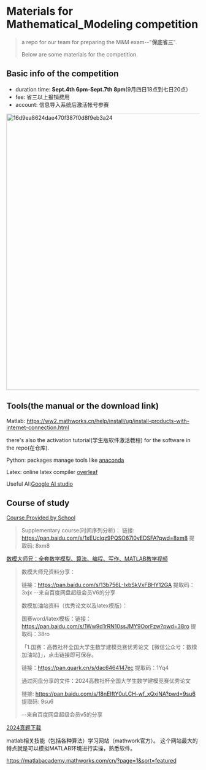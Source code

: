 # Materials for Mathematical_Modeling competition
> a repo for our team for preparing the M&M exam--"**保底省三**".
> 
> Below are some materials for the competition.

## Basic info of the competition

* duration time: **Sept.4th 6pm-Sept.7th 8pm**(9月四日18点到七日20点）
* fee: 省三以上报销费用
* account: 信息导入系统后激活帐号参赛
<img width="2342" height="720" alt="16d9ea8624dae470f387f0d8f9eb3a24" src="https://github.com/user-attachments/assets/ee4e185b-0b6f-4c24-b1e8-92f841e8b453" />

## Tools(the manual or the download link)

Matlab: https://ww2.mathworks.cn/help/install/ug/install-products-with-internet-connection.html

there's also the activation tutorial(学生版软件激活教程) for the software in the repo(在仓库).

Python: packages manage tools like [anaconda](https://www.anaconda.com/download)

Latex: online latex compiler [overleaf](
https://www.overleaf.com/learn/latex/Learn_LaTeX_in_30_minutes#What_is_LaTeX?)

Useful AI:[Google AI studio](https://aistudio.google.com/prompts/new_chat)

## Course of study
[Course Provided by School](https://docs.qq.com/doc/DREhaTVB1Rk5haEJa)

> Supplementary course(时间序列分析)：
> 链接: https://pan.baidu.com/s/1xEUclqz9PQSO67l0vEDSFA?pwd=8xm8 提取码: 8xm8

[数模大师兄：全套数学模型、算法、编程、写作、MATLAB教学视频](https://www.bilibili.com/video/BV1p14y1U7Nr/?share_source=copy_web&vd_source=c6dacd63935668fa4857babf8c2f185d)
> 数模大师兄资料分享：
>
> 链接：https://pan.baidu.com/s/13b756L-IxbSkVxFBHY12GA 提取码：3xjx --来自百度网盘超级会员V6的分享
>
> 数模加油站资料（优秀论文以及latex模版）：
> 
> 国赛word/latex模板：链接：https://pan.baidu.com/s/1Ww9d1rRN10ssJMY9OorFzw?pwd=38ro 提取码：38ro
>
> 「1.国赛：高教社杯全国大学生数学建模竞赛优秀论文【微信公众号：数模加油站】」，点击链接即可保存。
> 
> 链接：https://pan.quark.cn/s/dac6464147ec 提取码：1Yq4
> 
> 通过网盘分享的文件：2024高教社杯全国大学生数学建模竞赛优秀论文
> 
> 链接: https://pan.baidu.com/s/18nEIftY0uLCH-wf_xQxiNA?pwd=9su6 提取码: 9su6
> 
> --来自百度网盘超级会员v5的分享
> 
[2024真题下载](https://www.mcm.edu.cn/html_cn/node/a0c1fb5c31d43551f08cd8ad16870444.html)

 matlab相关技能（包括各种算法）学习网站（mathwork官方）。
这个网站最大的特点就是可以模拟MATLAB环境进行实操，熟悉软件。

https://matlabacademy.mathworks.com/cn/?page=1&sort=featured

